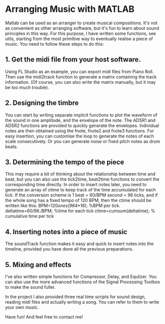 Arranging Music with MATLAB
====
Matlab can be used as an arranger to create musical compositions. It's not as convenient as other arranging software, but it's fun to learn about sound principles in this way. For this purpose, I have written some functions, see utils, starting from the most primitive way to eventually realise a piece of music. You need to follow these steps to do this:

## 1. Get the midi file from your host software.
Using FL Studio as an example, you can export midi files from Piano Roll. Then use the midi2track function to generate a matrix containing the track information. (Of course, you can also write the matrix manually, but it may be too much trouble).

## 2. Designing the timbre
You can start by writing separate implicit functions to plot the waveform of the sound in one amplitude, and the envelope of the note. The ADSR1 and ADSR2 functions are provided to quickly generate the envelopes. Individual notes are then obtained using the fnote, fnote2 and fnote3 functions. For easy insertion, you can customise the loop to generate the notes of each scale consecutively. Or you can generate noise or fixed pitch notes as drum beats.

## 3. Determining the tempo of the piece
This may require a bit of thinking about the relationship between time and beat, but you can also use the tick2time, beat2time functions to convert the corresponding time directly. In order to insert notes later, you need to generate an array of ctime to keep track of the time accumulated for each tick. If the conversion scheme is 1 beat = 60/BPM second = 96 ticks, and if the whole song has a fixed tempo of 120 BPM, then the ctime should be written like this:
        BPM=120*ones(96*4*16); %BPM per tick.
        deltatime=60/96./BPM; %time for each tick
        ctime=cumsum(deltatime); % cumulative time per tick

## 4. Inserting notes into a piece of music
The soundTrack function makes it easy and quick to insert notes into the timeline, provided you have done all the previous preparations.

## 5. Mixing and effects
I've also written simple functions for Compressor, Delay, and Equlizer. You can also use the more advanced functions of the Signal Processing Toolbox to make the sound fuller.

In the project I also provided three real time scripts for sound design, reading midi files and actually writing a song. You can refer to them to write your own music.

Have fun!
And feel free to contact me!
